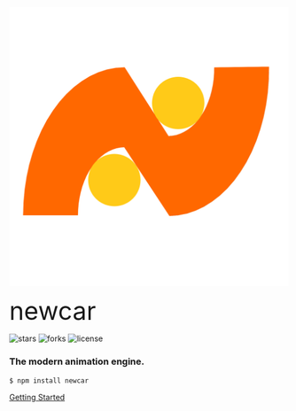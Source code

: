 ![logo](/public/logo-notext-1600.png ':size=150x150')

<span style="font-size: 45px">newcar</span>

![stars](https://img.shields.io/github/stars/Bug-Duck/newcar?color=yellowgreen&logo=github&style=flat-square)
![forks](https://img.shields.io/github/forks/Bug-Duck/newcar?logo=github&style=flat-square)
![license](https://img.shields.io/github/license/Bug-Duck/newcar?color=skyblue&logo=github&style=flat-square)

### The modern animation engine.

```shell
$ npm install newcar
```

[Getting Started](/1.1.md)

